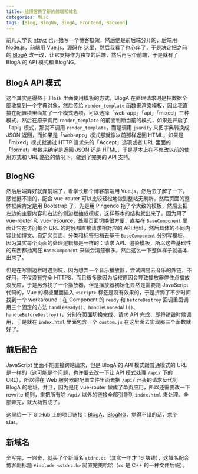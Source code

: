 ```yaml
---
title: 给博客换了新的前端和域名
categories: Misc
tags: [Blog, BlogNG, BlogA, Frontend, Backend]
---
```


前几天学长 [ntzyz](https://twitter.com/zhangyuze320602) 也开始写一个博客框架，然后他是前后端分开的，后端用 Node.js，前端用 Vue.js，源码在 [这里](https://github.com/ntzyz/new-blog)，然后我看了也心痒了，于是决定把之前的 [BlogA](https://github.com/BlogTANG/blog-a) 改一改，让它支持作为独立的后端，然后再写个前端，于是就有了 BlogA 的 API 模式和 BlogNG。

<!-- more -->

## BlogA API 模式

这个其实是得益于 Flask 里面使用模板的方式，BlogA 在处理请求时是把数据全部收集到一个字典对象，然后传给 `render_template` 函数来渲染模板，因此我直接在配置项里面加了一个模式选项，可以选择「web-app」「api」「mixed」三种模式，然后在原来调用 `render_template` 的前面判断当前的模式，如果是开启了「api」模式，那就不调用 `render_template`，而是调用 `jsonify` 来把字典转换成 JSON 返回，而如果是「web-app」模式那就像以前那样返回 HTML，如果是「mixed」模式就通过 HTTP 请求头的「Accept」选项或者 URL 里面的「format」参数来确定是返回 JSON 还是 HTML，于是基本上在不修改以前的使用方式和 URL 路径的情况下，做到了完美的 API 支持。

## BlogNG

然后后端弄好就弄前端了，看学长那个博客前端用 Vue.js，然后去了解了一下，感觉挺不错的，配合 vue-router 可以比较轻松地做到整站无刷新。然后页面的整体框架肯定是用 Bootstrap 了，先是用 Pingendo 拖了个大致的模板，然后去把左边的主要内容和右边的侧边栏抽成模板，这样基本的结构就出来了。因为用了 vue-router 和 vue-resource，处理页面切换很方便，直接在 `BaseComponent` 里面让它在访问每个 URL 的时候都直接请求相对应的 API 地址，然后具体的不同内容比如博文、自定义页面、分类和标签归档去基于 `BaseComponent` 分别写模板。因为其实每个页面的处理逻辑都是一样的：请求 API、渲染模板，所以这些基础性的东西都抽离在 `BaseComponent` 来做会清楚很多。然后这么一下整体样子就基本出来了。

但是在写侧边栏时遇到坑，因为想弄一个音乐播放器，尝试网易云音乐的外链，不好用，不仅没有完全 HTTPS，而且很多歌因为版权原因会导致播放器停住点播放没反应，于是另外找了一个播放器，但是播放器初始化显然是需要跑 JavaScript 代码的，Vue 的模板里面插入 `<script>` 标签是没有效果的，于是折腾了不少时间找到一个 workaround：在 Component 的 `ready` 和 `beforeDestroy` 回调里面调用三个固定的方法 `handleReady()`、`handleLoadedAll()`、`handleBeforeDestroy()`，分别在页面切换完成、请求 API 完成、即将销毁时候调用，于是就在 `index.html` 里面包含一个 `custom.js` 在这里面去实现那三个函数就好了。

## 前后配合

JavaScript 里面不能直接跨站请求，但是 BlogA 的 API 模式跟普通模式的 URL 是一样的（这可能是个问题，也许要去改一下让 API 模式处理 `/api/` 下的 URL），所以得在 Web 服务器的配置文件里面去把 `/api/` 开头的请求反代到 BlogA 的地址。并且，因为是用 vue-router 做成了单页应用，所以还需要改一下 rewrite 规则，来把所有除 `/api/` 以外的链接全部引导到 `index.html` 来处理。全部弄完，就大功告成了。

这里给一下 GitHub 上的项目链接：[BlogA](https://github.com/BlogTANG/blog-a)、[BlogNG](https://github.com/BlogTANG/blog-ng)，觉得不错的话，求个 star。

## 新域名

全写完，一兴奋，就买了个新域名 `stdrc.cc`（其实一年才 16 块钱），这域名配合博客副标题 `#include <stdrc.h>` 简直完美哈哈（`cc` 是 C++ 的一种文件后缀）。
